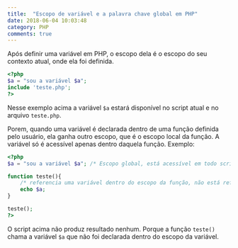 ```yaml
---
title:  "Escopo de variável e a palavra chave global em PHP"
date: 2018-06-04 10:03:48
category: PHP
comments: true
---
```


Após definir uma variável em PHP, o escopo dela é o escopo do seu contexto atual, onde ela foi definida.

```php
<?php
$a = "sou a variável $a";
include 'teste.php';
?>
```
Nesse exemplo acima a variável `$a` estará disponível no script atual e no arquivo `teste.php`.

Porem, quando uma variável é declarada dentro de uma função definida pelo usuário, ela ganha outro escopo, que é o escopo local da função. A variável só é acessível apenas dentro daquela função. Exemplo:

```php
<?php 
$a = "sou a variável $a"; /* Escopo global, está acessível em todo script */

function teste(){
    /* referencia uma variável dentro do escopo da função, não está referenciando $a do escopo global */
    echo $a; 
}

teste();
?>
```

O script acima não produz resultado nenhum. Porque a função `teste()` chama a variável `$a` que não foi declarada dentro do escopo da variável. 

